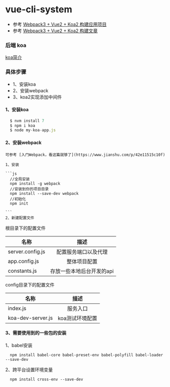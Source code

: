 # vue-cli-system

- 参考 [Webpack3 + Vue2 + Koa2 构建应用项目](https://github.com/zdliuccit/vue-webpack-config/tree/master/webpack3-basic-config)
- 参考 [Webpack3 + Vue2 + Koa2 构建文章](https://segmentfault.com/a/1190000011323920)

### 后端 koa

[koa简介](https://koa.bootcss.com/#)

### 具体步骤

  - 1、安装koa
  - 2、安装webpack
  - 3、koa2实现添加中间件

  #### 1、安装koa

  ```js
    $ nvm install 7
    $ npm i koa
    $ node my-koa-app.js

  ```

  #### 2、安装webpack

    可参考 [入门Webpack，看这篇就够了](https://www.jianshu.com/p/42e11515c10f)

    1、安装

    ```js
      //全局安装
      npm install -g webpack
      //安装到你的项目目录
      npm install --save-dev webpack
      //初始化
      npm init

    ```
    2、新建配置文件

  根目录下的配置文件

   名称|描述
   --|:--:
   server.config.js| 配置服务端口以及代理
   app.config.js| 整体项目配置
   constants.js| 存放一些本地后台开发的api

  config目录下的配置文件

  名称|描述
  --|:--:
  index.js| 服务入口
  koa-dev-server.js| koa测试环境配置


  #### 3、需要使用到的一些包的安装

  1、babel安装
  ```
    npm install babel-core babel-preset-env babel-polyfill babel-loader --save-dev
  ```
  2、跨平台设置环境变量
  ```
    npm install cross-env --save-dev
  ```
